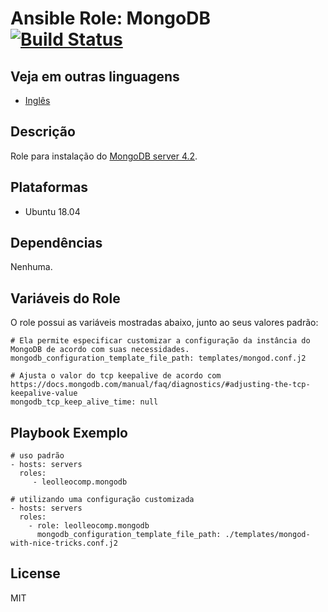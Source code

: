 Ansible Role: MongoDB [![Build Status](https://travis-ci.com/leolleocomp/ansible-role-mongodb.svg?branch=master)](https://travis-ci.com/leolleocomp/ansible-role-mongodb)
=========

Veja em outras linguagens
------------

- [Inglês](README.en.md)

Descrição
------------

Role para instalação do [MongoDB server 4.2](https://docs.mongodb.com/manual/).

Plataformas
------------
- Ubuntu 18.04

Dependências
------------
Nenhuma.


Variáveis do Role
--------------

O role possui as variáveis mostradas abaixo, junto ao seus valores padrão:

    # Ela permite especificar customizar a configuração da instância do MongoDB de acordo com suas necessidades.
    mongodb_configuration_template_file_path: templates/mongod.conf.j2

    # Ajusta o valor do tcp keepalive de acordo com https://docs.mongodb.com/manual/faq/diagnostics/#adjusting-the-tcp-keepalive-value
    mongodb_tcp_keep_alive_time: null


Playbook Exemplo
----------------

    # uso padrão
    - hosts: servers
      roles:
         - leolleocomp.mongodb

    # utilizando uma configuração customizada
    - hosts: servers
      roles:
        - role: leolleocomp.mongodb
          mongodb_configuration_template_file_path: ./templates/mongod-with-nice-tricks.conf.j2

License
-------

MIT
